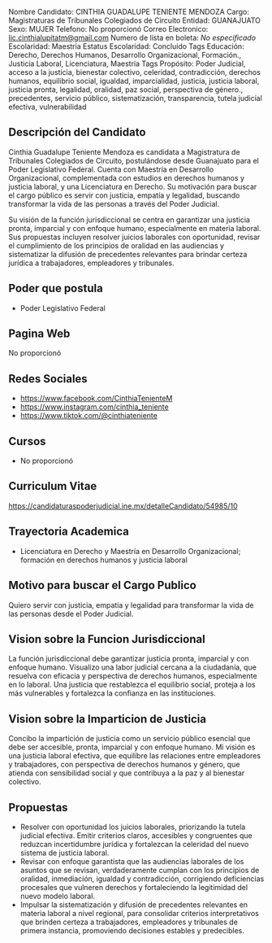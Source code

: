 Nombre Candidato: CINTHIA GUADALUPE TENIENTE MENDOZA
Cargo: Magistraturas de Tribunales Colegiados de Circuito
Entidad: GUANAJUATO
Sexo: MUJER
Telefono: No proporcionó
Correo Electronico: lic.cinthialupitatm@gmail.com
Numero de lista en boleta: *No especificado*
Escolaridad: Maestría
Estatus Escolaridad: Concluido
Tags Educación: Derecho, Derechos Humanos, Desarrollo Organizacional, Formación., Justicia Laboral, Licenciatura, Maestría
Tags Propósito: Poder Judicial, acceso a la justicia, bienestar colectivo, celeridad, contradicción, derechos humanos, equilibrio social, igualdad, imparcialidad, justicia, justicia laboral, justicia pronta, legalidad, oralidad, paz social, perspectiva de género., precedentes, servicio público, sistematización, transparencia, tutela judicial efectiva, vulnerabilidad


## Descripción del Candidato 

Cinthia Guadalupe Teniente Mendoza es candidata a Magistratura de Tribunales Colegiados de Circuito, postulándose desde Guanajuato para el Poder Legislativo Federal. Cuenta con Maestría en Desarrollo Organizacional, complementada con estudios en derechos humanos y justicia laboral, y una Licenciatura en Derecho. Su motivación para buscar el cargo público es servir con justicia, empatía y legalidad, buscando transformar la vida de las personas a través del Poder Judicial.

Su visión de la función jurisdiccional se centra en garantizar una justicia pronta, imparcial y con enfoque humano, especialmente en materia laboral. Sus propuestas incluyen resolver juicios laborales con oportunidad, revisar el cumplimiento de los principios de oralidad en las audiencias y sistematizar la difusión de precedentes relevantes para brindar certeza jurídica a trabajadores, empleadores y tribunales.


## Poder que postula

- Poder Legislativo Federal


## Pagina Web

No proporcionó


## Redes Sociales

- https://www.facebook.com/CinthiaTenienteM
- https://www.instagram.com/cinthia_teniente
- https://www.tiktok.com/@cinthiateniente


## Cursos

- No proporcionó


## Curriculum Vitae

https://candidaturaspoderjudicial.ine.mx/detalleCandidato/54985/10


## Trayectoria Academica

- Licenciatura en Derecho y Maestría en Desarrollo Organizacional; formación en derechos humanos y justicia laboral


## Motivo para buscar el Cargo Publico

Quiero servir con justicia, empatía y legalidad para transformar la vida de las personas desde el Poder Judicial.


## Vision sobre la Funcion Jurisdiccional

La función jurisdiccional debe garantizar justicia pronta, imparcial y con enfoque humano. Visualizo una labor judicial cercana a la ciudadanía, que resuelva con eficacia y perspectiva de derechos humanos, especialmente en lo laboral. Una justicia que restablezca el equilibrio social, proteja a los más vulnerables y fortalezca la confianza en las instituciones.


## Vision sobre la Imparticion de Justicia

Concibo la impartición de justicia como un servicio público esencial que debe ser accesible, pronta, imparcial y con enfoque humano. Mi visión es una justicia laboral efectiva, que equilibre las relaciones entre empleadores y trabajadores, con perspectiva de derechos humanos y género, que atienda con sensibilidad social y que contribuya a la paz y al bienestar colectivo.


## Propuestas

- Resolver con oportunidad los juicios laborales, priorizando la tutela judicial efectiva. Emitir criterios claros, accesibles y congruentes que reduzcan incertidumbre jurídica y fortalezcan la celeridad del nuevo sistema de justicia laboral.
- Revisar con enfoque garantista que las audiencias laborales de los asuntos que se revisan, verdaderamente cumplan con los principios de oralidad, inmediación, igualdad y contradicción, corrigiendo deficiencias procesales que vulneren derechos y fortaleciendo la legitimidad del nuevo modelo laboral.
- Impulsar la sistematización y difusión de precedentes relevantes en materia laboral a nivel regional, para consolidar criterios interpretativos que brinden certeza a trabajadores, empleadores y tribunales de primera instancia, promoviendo decisiones estables y predecibles.

